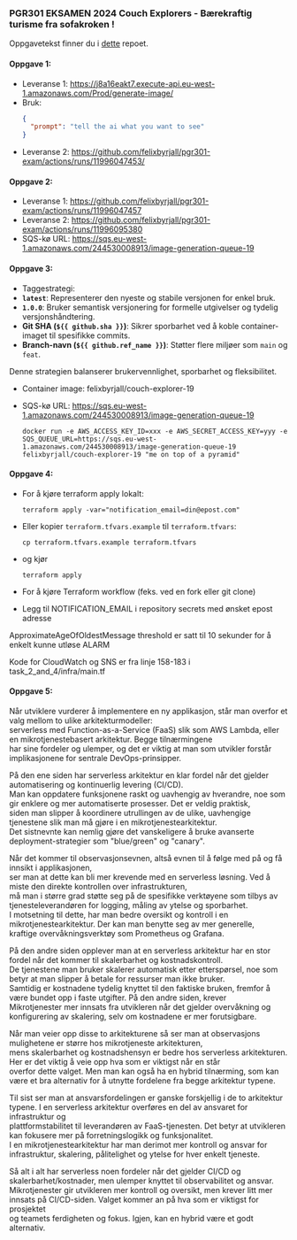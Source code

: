 ### PGR301 EKSAMEN 2024 Couch Explorers - Bærekraftig turisme fra sofakroken ! 

Oppgavetekst finner du i [dette](https://github.com/glennbechdevops/eksamen-2024/blob/main/README.md) repoet.

#### Oppgave 1:
- Leveranse 1: https://j8a16eakt7.execute-api.eu-west-1.amazonaws.com/Prod/generate-image/
- Bruk:
  ```json
  {
    "prompt": "tell the ai what you want to see"
  }
  ```
- Leveranse 2: https://github.com/felixbyrjall/pgr301-exam/actions/runs/11996047453/

#### Oppgave 2:
- Leveranse 1: https://github.com/felixbyrjall/pgr301-exam/actions/runs/11996047457
- Leveranse 2: https://github.com/felixbyrjall/pgr301-exam/actions/runs/11996095380
- SQS-kø URL: https://sqs.eu-west-1.amazonaws.com/244530008913/image-generation-queue-19

#### Oppgave 3:
- Taggestrategi:
- **`latest`**: Representerer den nyeste og stabile versjonen for enkel bruk.
- **`1.0.0`**: Bruker semantisk versjonering for formelle utgivelser og tydelig versjonshåndtering.
- **Git SHA (`${{ github.sha }}`)**: Sikrer sporbarhet ved å koble container-imaget til spesifikke commits.
- **Branch-navn (`${{ github.ref_name }}`)**: Støtter flere miljøer som `main` og `feat`.

Denne strategien balanserer brukervennlighet, sporbarhet og fleksibilitet.
- Container image: felixbyrjall/couch-explorer-19
- SQS-kø URL: https://sqs.eu-west-1.amazonaws.com/244530008913/image-generation-queue-19

   ```shell
  docker run -e AWS_ACCESS_KEY_ID=xxx -e AWS_SECRET_ACCESS_KEY=yyy -e SQS_QUEUE_URL=https://sqs.eu-west-1.amazonaws.com/244530008913/image-generation-queue-19 felixbyrjall/couch-explorer-19 "me on top of a pyramid"
   ```

#### Oppgave 4:
- For å kjøre terraform apply lokalt:
   ```shell
   terraform apply -var="notification_email=din@epost.com"
   ```

- Eller kopier `terraform.tfvars.example` til `terraform.tfvars`:
   ```shell
   cp terraform.tfvars.example terraform.tfvars
   ```
- og kjør
   ```shell
  terraform apply
   ```

- For å kjøre Terraform workflow (feks. ved en fork eller git clone)
- Legg til NOTIFICATION_EMAIL i repository secrets med ønsket epost adresse

ApproximateAgeOfOldestMessage threshold er satt til 10 sekunder for å enkelt kunne utløse ALARM

Kode for CloudWatch og SNS er fra linje 158-183 i task_2_and_4/infra/main.tf

#### Oppgave 5:
<p>Når utviklere vurderer å implementere en ny applikasjon, står man overfor et valg mellom to ulike arkitekturmodeller: <br>
serverless med Function-as-a-Service (FaaS) slik som AWS Lambda, eller en mikrotjenestebasert arkitektur. Begge tilnærmingene <br>
har sine fordeler og ulemper, og det er viktig at man som utvikler forstår implikasjonene for sentrale DevOps-prinsipper.</p>


<p>På den ene siden har serverless arkitektur en klar fordel når det gjelder automatisering og kontinuerlig levering (CI/CD).  <br>
Man kan oppdatere funksjonene raskt og uavhengig av hverandre, noe som gir enklere og mer automatiserte prosesser. Det er veldig praktisk,  <br>
siden man slipper å koordinere utrullingen av de ulike, uavhengige tjenestene slik man må gjøre i en mikrotjenestearkitektur.  <br>
Det sistnevnte kan nemlig gjøre det vanskeligere å bruke avanserte deployment-strategier som "blue/green" og "canary".</p>


<p>Når det kommer til observasjonsevnen, altså evnen til å følge med på og få innsikt i applikasjonen, <br>
ser man at dette kan bli mer krevende med en serverless løsning. Ved å miste den direkte kontrollen over infrastrukturen,  <br>
må man i større grad støtte seg på de spesifikke verktøyene som tilbys av tjenesteleverandøren for logging, måling av ytelse og sporbarhet.  <br>
I motsetning til dette, har man bedre oversikt og kontroll i en mikrotjenestearkitektur. Der kan man benytte seg av mer generelle,  <br>
kraftige overvåkningsverktøy som Prometheus og Grafana.</p>


<p>På den andre siden opplever man at en serverless arkitektur har en stor fordel når det kommer til skalerbarhet og kostnadskontroll. <br>
De tjenestene man bruker skalerer automatisk etter etterspørsel, noe som betyr at man slipper å betale for ressurser man ikke bruker.  <br>
Samtidig er kostnadene tydelig knyttet til den faktiske bruken, fremfor å være bundet opp i faste utgifter. På den andre siden, krever <br>
Mikrotjenester mer innsats fra utvikleren når det gjelder overvåkning og konfigurering av skalering, selv om kostnadene er mer forutsigbare.</p>


<p>Når man veier opp disse to arkitekturene så ser man at observasjons mulighetene er større hos mikrotjeneste arkitekturen,  <br>
mens skalerbarhet og kostnadshensyn er bedre hos serverless arkitekturen. Her er det viktig å veie opp hva som er viktigst når en står  <br>
overfor dette valget. Men man kan også ha en hybrid tilnærming, som kan være et bra alternativ for å utnytte fordelene fra begge arkitektur typene.</p>  


<p>Til sist ser man at ansvarsfordelingen er ganske forskjellig i de to arkitektur typene. I en serverless arkitektur overføres en del av ansvaret for infrastruktur og  <br>
plattformstabilitet til leverandøren av FaaS-tjenesten. Det betyr at utvikleren kan fokusere mer på forretningslogikk og funksjonalitet.  <br>
I en mikrotjenestearkitektur har man derimot mer kontroll og ansvar for infrastruktur, skalering, pålitelighet og ytelse for hver enkelt tjeneste.</p>


<p>Så alt i alt har serverless noen fordeler når det gjelder CI/CD og skalerbarhet/kostnader, men ulemper knyttet til observabilitet og ansvar.  <br>
Mikrotjenester gir utvikleren mer kontroll og oversikt, men krever litt mer innsats på CI/CD-siden. Valget kommer an på hva som er viktigst for prosjektet  <br>
og teamets ferdigheten og fokus. Igjen, kan en hybrid være et godt alternativ.</p>
